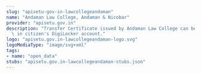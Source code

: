 ```yaml
---
slug: "apisetu-gov-in-lawcollegeandaman"
name: "Andaman Law College, Andaman & Nicobar"
provider: "apisetu.gov.in"
description: "Transfer Certificate issued by Andaman Law College can be downloaded\
  \ in citizen's DigiLocker account."
logo: "apisetu.gov.in-lawcollegeandaman-logo.svg"
logoMediaType: "image/svg+xml"
tags:
- name: "open_data"
stubs: "apisetu.gov.in-lawcollegeandaman-stubs.json"
---
```

